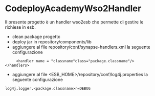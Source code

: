 # CodeployAcademyWso2Handler

Il presente progetto è un handler wso2esb che permette di gestire le richiese in esb.

- clean package progetto
- deploy jar in repository/components/lib
- aggiungere al file repository/conf/synapse-handlers.xml la seguente configurazione

```<handlers>
     <handler name = "classname"class="package.classname"/>
</handlers>
```
 
- aggiungere al file <ESB_HOME>/repository/conf/log4j.properties la seguente configurazione

```log4j.logger.<package.classname>r=DEBUG```
